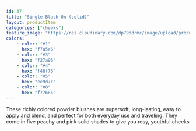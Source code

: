 ```yaml
---
id: 37
title: "Single Blush-On (solid)"
layout: productItem
categories: ["cheeks"]
feature_image: "https://res.cloudinary.com/dp79ddrmc/image/upload/products/singleBlushOnSolid.jpg"
colors:
    - color: "#1"
      hex: "f7a5a6"
    - color: "#3"
      hex: "f27a96"
    - color: "#4"
      hex: "f48f76"
    - color: "#5"
      hex: "ee9d7c"
    - color: "#8"
      hex: "f77685"
---
```

These richly colored powder blushes are supersoft, long-lasting, easy to apply and blend, and perfect for both everyday use and traveling. They come in five peachy and pink solid shades to give you rosy, youthful cheeks